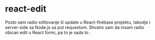 # react-edit

Posto sam radio editovanje ili update u React-firebase projektu, takodje i server-side sa Node.js sa put requestom. 
Shvatio sam da nisam radio obican edit u React formi, pa to je sada to . 
